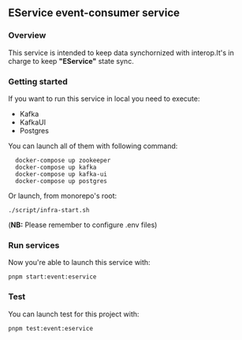 ## EService event-consumer service

### Overview

This service is intended to keep data synchornized with interop.It's in charge to keep **"EService"** state sync.

### Getting started

If you want to run this service in local you need to execute:

- Kafka
- KafkaUI
- Postgres

You can launch all of them with following command:

```
  docker-compose up zookeeper
  docker-compose up kafka
  docker-compose up kafka-ui
  docker-compose up postgres
```

Or launch, from monorepo's root:

```
./script/infra-start.sh
```

(**NB:** Please remember to configure .env files)

### Run services

Now you're able to launch this service with:

`pnpm start:event:eservice`

### Test

You can launch test for this project with:

`pnpm test:event:eservice`
